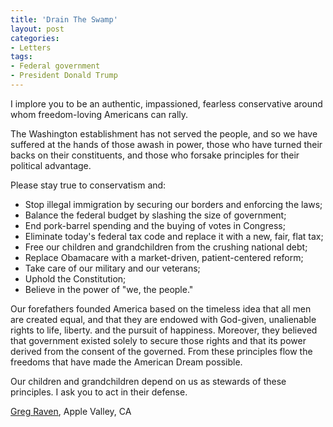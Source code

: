 ```yaml
---
title: 'Drain The Swamp'
layout: post
categories:
- Letters
tags:
- Federal government
- President Donald Trump
---
```


I implore you to be an authentic, impassioned, fearless conservative around whom freedom-loving Americans can rally.

The Washington establishment has not served the people, and so we have suffered at the hands of those awash in power, those who have turned their backs on their constituents, and those who forsake principles for their political advantage.

Please stay true to conservatism and:

- Stop illegal immigration by securing our borders and enforcing the laws;
- Balance the federal budget by slashing the size of government;
- End pork-barrel spending and the buying of votes in Congress;
- Eliminate today's federal tax code and replace it with a new, fair, flat tax;
- Free our children and grandchildren from the crushing national debt;
- Replace Obamacare with a market-driven, patient-centered reform;
- Take care of our military and our veterans;
- Uphold the Constitution;
- Believe in the power of "we, the people."

Our forefathers founded America based on the timeless idea that all men are created equal, and that they are endowed with God-given, unalienable rights to life, liberty. and the pursuit of happiness. Moreover, they believed that government existed solely to secure those rights and that its power derived from the consent of the governed. From these principles flow the freedoms that have made the American Dream possible.

Our children and grandchildren depend on us as stewards of these principles. I ask you to act in their defense.

[Greg Raven](https://www.gregraven.org/), Apple Valley, CA